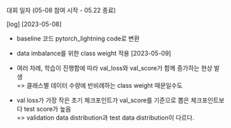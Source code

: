 대회 일자 (05-08 참여 시작 - 05.22 종료)

[log]
[2023-05-08]  
- baseline 코드 pytorch_lightning code로 변환  
- data imbalance를 위한 class weight 적용
[2023-05-09]
- 여러 차례, 학습이 진행함에 따라 val_loss와 val_score가 함께 증가하는 현상 발생  
    => 클래스별 데이터 수량에 반비례하는 class weight 때문일수도  

- val loss가 가장 작은 초기 체크포인트가 val_score를 기준으로 뽑은 체크포인트보다 test score가 높음  
    => validation data distribution과 test data distribution이 다르다.  